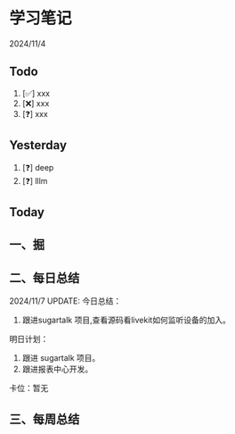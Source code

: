 # 学习笔记

2024/11/4

## Todo

1. [✅] xxx
2. [❌] xxx
3. [❓] xxx

## Yesterday

1. [❓] deep
2. [❓] lllm

## Today

## 一、掘

## 二、每日总结

2024/11/7 UPDATE:
今日总结：

1. 跟进sugartalk 项目,查看源码看livekit如何监听设备的加入。

明日计划：

1. 跟进 sugartalk 项目。
2. 跟进报表中心开发。

卡位：暂无

## 三、每周总结